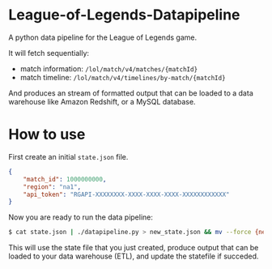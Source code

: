 # League-of-Legends-Datapipeline
A python data pipeline for the League of Legends game.

It will fetch sequentially:
- match information: `/lol/match/v4/matches/{matchId}`
- match timeline: `/lol/match/v4/timelines/by-match/{matchId}`

And produces an stream of formatted output that can be loaded to a data warehouse
like Amazon Redshift, or a MySQL database.

# How to use
First create an initial `state.json` file.

```json
{
    "match_id": 1000000000,
    "region": "na1",
    "api_token": "RGAPI-XXXXXXXX-XXXX-XXXX-XXXX-XXXXXXXXXXXX"
}
```

Now you are ready to run the data pipeline:

```bash
$ cat state.json | ./datapipeline.py > new_state.json && mv --force {new_,}state.json
```

This will use the state file that you just created,
produce output that can be loaded to your data warehouse (ETL),
and update the statefile if succeded.
